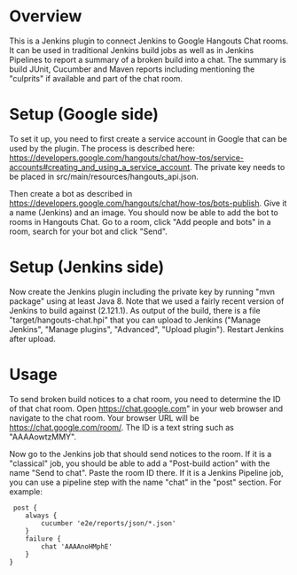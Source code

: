 
# Overview

This is a Jenkins plugin to connect Jenkins to Google Hangouts Chat rooms. It can be used in traditional Jenkins build jobs as well as in Jenkins Pipelines to report a summary of a broken build into a chat. The summary is build JUnit, Cucumber and Maven reports including mentioning the "culprits" if available and part of the chat room.

# Setup (Google side)

To set it up, you need to first create a service account in Google that can be used by the plugin. The process is described here: https://developers.google.com/hangouts/chat/how-tos/service-accounts#creating_and_using_a_service_account. The private key needs to be placed in src/main/resources/hangouts_api.json.

Then create a bot as described in https://developers.google.com/hangouts/chat/how-tos/bots-publish. Give it a name (Jenkins) and an image. You should now be able to add the bot to rooms in Hangouts Chat. Go to a room, click "Add people and bots" in a room, search for your bot and click "Send". 

# Setup (Jenkins side)

Now create the Jenkins plugin including the private key by running "mvn package" using at least Java 8. Note that we used a fairly recent version of Jenkins to build against (2.121.1). As output of the build, there is a file "target/hangouts-chat.hpi" that you can upload to Jenkins ("Manage Jenkins", "Manage plugins", "Advanced", "Upload plugin"). Restart Jenkins after upload. 

# Usage

To send broken build notices to a chat room, you need to determine the ID of that chat room. Open https://chat.google.com" in your web browser and navigate to the chat room. Your browser URL will be https://chat.google.com/room/<ID>. The ID is a text string such as "AAAAowtzMMY".

Now go to the Jenkins job that should send notices to the room. If it is a "classical" job, you should be able to add a "Post-build action" with the name "Send to chat". Paste the room ID there. If it is a Jenkins Pipeline job, you can use a pipeline step with the name "chat" in the "post" section. For example:

	 post {
        always {
            cucumber 'e2e/reports/json/*.json'
        }
        failure {
            chat 'AAAAnoHMphE'
        }
    }
 
 